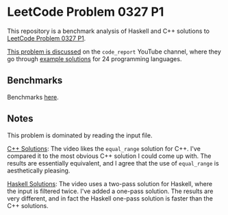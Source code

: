 # LeetCode Problem 0327 P1

This repository is a benchmark analysis of Haskell and C++ solutions to
[LeetCode Problem 0327 P1](https://leetcode.com/problems/maximum-count-of-positive-integer-and-negative-integer/).

[This problem is discussed](https://youtu.be/U6I-Kwj-AvY)
on the `code_report` YouTube channel, where they go through
[example solutions](https://github.com/codereport/LeetCode/tree/master/Problem%20327P1)
for 24 programming languages.

## Benchmarks

Benchmarks [here](https://instinctive.github.io/edu-leetcode-0327p1/docs/bench.html).

## Notes

This problem is dominated by reading the input file.

[C++ Solutions](https://github.com/instinctive/edu-leetcode-0327p1/blob/main/cpp/ccalg.cpp):
The video likes the `equal_range` solution for C++. I've compared it
to the most obvious C++ solution I could come up with. The results are
essentially equivalent, and I agree that the use of `equal_range` is
aesthetically pleasing.

[Haskell Solutions](https://github.com/instinctive/edu-leetcode-0327p1/blob/main/src/HSAlg.hs):
The video uses a two-pass solution for Haskell, where the input is
filtered twice. I've added a one-pass solution. The results are very different,
and in fact the Haskell one-pass solution is faster than the C++ solutions.

